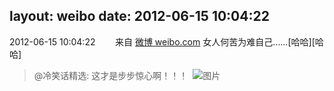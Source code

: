 layout: weibo
date: 2012-06-15 10:04:22
---
<meta name="referrer" content="no-referrer" />

2012-06-15 10:04:22  &nbsp;&nbsp;&nbsp;&nbsp;&nbsp;&nbsp; 来自 <a href="http://weibo.com/" rel="nofollow">微博 weibo.com</a>
女人何苦为难自己……[哈哈][哈哈]
>  @冷笑话精选: 这才是步步惊心啊！！！ ​​​
>  ![图片](https://ww3.sinaimg.cn/large/62037b5ajw1dty2vsur5xg.gif)
